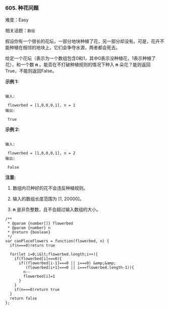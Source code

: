 ### 605. 种花问题

难度：Easy

相关话题：`数组`

假设你有一个很长的花坛，一部分地块种植了花，另一部分却没有。可是，花卉不能种植在相邻的地块上，它们会争夺水源，两者都会死去。



给定一个花坛（表示为一个数组包含0和1，其中0表示没种植花，1表示种植了花），和一个数 **n** 。能否在不打破种植规则的情况下种入 **n** 朵花？能则返回True，不能则返回False。



 **示例 1:** 





```

输入:

 flowerbed = [1,0,0,0,1], n = 1
输出:

 True

```

 **示例 2:** 





```

输入:

 flowerbed = [1,0,0,0,1], n = 2
输出:

 False

```

 **注意:** 





1. 数组内已种好的花不会违反种植规则。

2. 输入的数组长度范围为 [1, 20000]。

3.  **n**  是非负整数，且不会超过输入数组的大小。






```
/**
 * @param {number[]} flowerbed
 * @param {number} n
 * @return {boolean}
 */
var canPlaceFlowers = function(flowerbed, n) {
  if(n===0)return true

  for(let i=0;i&lt;flowerbed.length;i++){
    if(flowerbed[i]===0){
      if((flowerbed[i-1]===0 || i===0) &amp;&amp;
         (flowerbed[i+1]===0 || i===flowerbed.length-1)){
        n--
        flowerbed[i]=1
      }
    }
    if(n===0)return true
  }
  return false
};



```
